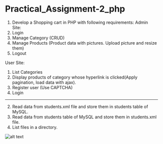 # Practical_Assignment-2_php

1. Develop a Shopping cart in PHP with following requirements:
   Admin Site:
1. Login
1. Manage Category (CRUD)
1. Manage Products (Product data with pictures. Upload picture and resize them)
1. Logout

User Site:

1. List Categories
2. Display products of category whose hyperlink is clicked(Apply pagination, load data with ajax).
3. Register user (Use CAPTCHA)
4. Login

---

2. Read data from students.xml file and store them in students table of MySQL.
3. Read data from students table of MySQL and store them in students.xml file.
4. List files in a directory.

![alt text](https://ibb.co/55xcwPj)
